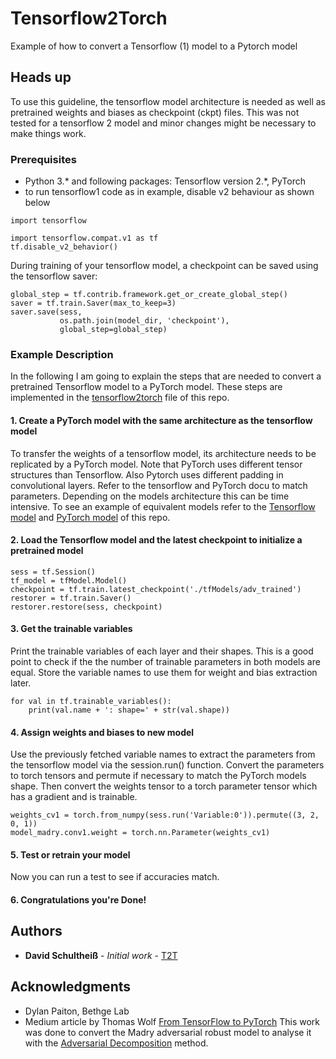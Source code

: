 # Tensorflow2Torch
 Example of how to convert a Tensorflow (1) model to a Pytorch model
 
## Heads up
To use this guideline, the tensorflow model architecture is needed as well as pretrained weights and biases as checkpoint (ckpt) files.
This was not tested for a tensorflow 2 model and minor changes might be necessary to make things work. 

### Prerequisites
- Python 3.* and following packages: Tensorflow version 2.*, PyTorch
- to run tensorflow1 code as in example, disable v2 behaviour as shown below

```
import tensorflow

import tensorflow.compat.v1 as tf
tf.disable_v2_behavior()

```

During training of your tensorflow model, a checkpoint can be saved using the tensorflow saver:

```
global_step = tf.contrib.framework.get_or_create_global_step()
saver = tf.train.Saver(max_to_keep=3)
saver.save(sess,
           os.path.join(model_dir, 'checkpoint'),
           global_step=global_step)
```


### Example Description
In the following I am going to explain the steps that are needed to convert a pretrained Tensorflow model to a PyTorch model. 
These steps are implemented in the [tensorflow2torch](https://github.com/david-schu/Tensorflow2Torch/blob/master/tensorflow2pytorch.py) file of this repo.

#### 1. Create a PyTorch model with the same architecture as the tensorflow model
To transfer the weights of a tensorflow model, its architecture needs to be replicated by a PyTorch model. Note that PyTorch uses different tensor structures than Tensorflow. Also Pytorch uses different padding in convolutional layers. Refer to the tensorflow and PyTorch docu to match parameters. Depending on the models architecture this can be time intensive. To see an example of equivalent models refer to the [Tensorflow model](https://github.com/david-schu/Tensorflow2Torch/blob/master/tfModels/tfModel.py)
and [PyTorch model](https://github.com/david-schu/Tensorflow2Torch/blob/master/torchModel.py) of this repo.

#### 2. Load the Tensorflow model and the latest checkpoint to initialize a pretrained model
```
sess = tf.Session()
tf_model = tfModel.Model()
checkpoint = tf.train.latest_checkpoint('./tfModels/adv_trained')
restorer = tf.train.Saver()
restorer.restore(sess, checkpoint)
```

#### 3. Get the trainable variables
Print the trainable variables of each layer and their shapes. This is a good point to check if the the number of trainable parameters in both models are equal.
Store the variable names to use them for weight and bias extraction later.
```
for val in tf.trainable_variables():
    print(val.name + ': shape=' + str(val.shape))
```

#### 4. Assign weights and biases to new model
Use the previously fetched variable names to extract the parameters from the tensorflow model via the session.run() function. Convert the parameters to torch tensors and permute if necessary to match the PyTorch models shape. Then convert the weights tensor to a torch parameter tensor which has a gradient and is trainable.
```
weights_cv1 = torch.from_numpy(sess.run('Variable:0')).permute((3, 2, 0, 1))
model_madry.conv1.weight = torch.nn.Parameter(weights_cv1)
```

#### 5. Test or retrain your model
Now you can run a test to see if accuracies match. 

#### 6. Congratulations you're Done!

## Authors

* **David Schultheiß** - *Initial work* - [T2T](https://github.com/david-schu/Tensorflow2Torch/)

## Acknowledgments

* Dylan Paiton, Bethge Lab
* Medium article by Thomas Wolf [ From TensorFlow to PyTorch](https://medium.com/huggingface/from-tensorflow-to-pytorch-265f40ef2a28)
This work was done to convert the Madry adversarial robust model to analyse it with the [Adversarial Decomposition](https://github.com/david-schu/AdversarialDecomposition/) method.
